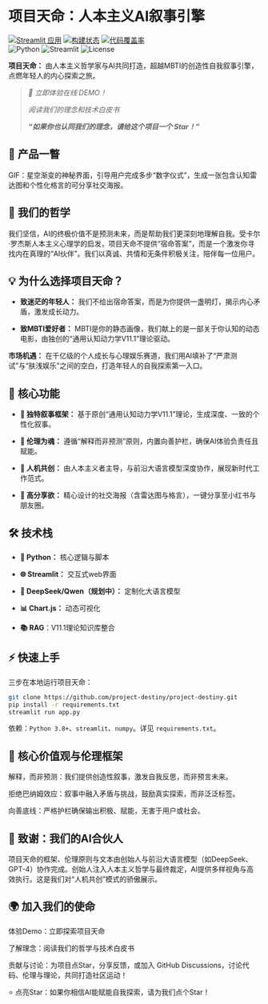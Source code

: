 # 项目天命：人本主义AI叙事引擎
[![Streamlit 应用](https://static.streamlit.io/badges/streamlit_badge_black_white.svg)](https://project-destiny.streamlit.app)  [![构建状态](https://img.shields.io/github/workflow/status/project-destiny/ci/main?label=构建&color=brightgreen)](https://github.com/project-destiny/actions)  [![代码覆盖率](https://img.shields.io/codecov/c/github/project-destiny?label=覆盖率&color=brightgreen)](https://codecov.io/gh/project-destiny)  
![Python](https://img.shields.io/badge/python-3.10%2B-blue)
![Streamlit](https://img.shields.io/badge/streamlit-%E2%9C%93-brightgreen)
![License](https://img.shields.io/badge/license-MIT-green)

**项目天命：** 由人本主义哲学家与AI共同打造，超越MBTI的创造性自我叙事引擎，点燃年轻人的内心探索之旅。

> _🚀 立即体验在线 DEMO！_
>
> _阅读我们的理念和技术白皮书_
>
> _**“如果你也认同我们的理念，请给这个项目一个 Star！”**_


## 📸 产品一瞥

GIF：星空渐变的神秘界面，引导用户完成多步“数字仪式”，生成一张包含认知雷达图和个性化格言的可分享社交海报。


## 🌌 我们的哲学

我们坚信，AI的终极价值不是预测未来，而是帮助我们更深刻地理解自我。受卡尔·罗杰斯人本主义心理学的启发，项目天命不提供“宿命答案”，而是一个激发你寻找内在真理的“AI伙伴”。我们以真诚、共情和无条件积极关注，陪伴每一位用户。


## 💡 为什么选择项目天命？

- **致迷茫的年轻人：** 我们不给出宿命答案，而是为你提供一盏明灯，揭示内心矛盾，激发成长动力。

- **致MBTI爱好者：** MBTI是你的静态画像，我们献上的是一部关于你认知的动态电影，由独创的“通用认知动力学V11.1”理论驱动。

**市场机遇：** 在千亿级的个人成长与心理娱乐赛道，我们用AI填补了“严肃测试”与“肤浅娱乐”之间的空白，打造年轻人的自我探索第一入口。


## 🔑 核心功能

- **🚀 独特叙事框架：** 基于原创“通用认知动力学V11.1”理论，生成深度、一致的个性化叙事。

- **🧠 伦理为魂：** 遵循“解释而非预测”原则，内置向善护栏，确保AI体验负责任且赋能。

- **🤝 人机共创：** 由人本主义者主导，与前沿大语言模型深度协作，展现新时代工作范式。

- **🎨 高分享欲：** 精心设计的社交海报（含雷达图与格言），一键分享至小红书与朋友圈。


## 🛠️ 技术栈

- **🐍 Python：** 核心逻辑与脚本

- **🌐 Streamlit：** 交互式web界面

- **🤖 DeepSeek/Qwen（规划中）：** 定制化大语言模型

- **📊 Chart.js：** 动态可视化

- **📚 RAG**：V11.1理论知识库整合


## ⚡ 快速上手

三步在本地运行项目天命：
```bash
git clone https://github.com/project-destiny/project-destiny.git
pip install -r requirements.txt
streamlit run app.py
```
依赖：```Python 3.8+```、```streamlit```、```numpy```。详见 ```requirements.txt```。

## 🤲 核心价值观与伦理框架

解释，而非预测：我们提供创造性叙事，激发自我反思，而非预言未来。

拒绝巴纳姆效应：叙事中融入矛盾与挑战，鼓励真实探索，而非泛泛标签。

向善底线：严格护栏确保输出积极、赋能，无害于用户或社会。


## 🙏 致谢：我们的AI合伙人

项目天命的框架、伦理原则与文本由创始人与前沿大语言模型（如DeepSeek、GPT-4）协作完成。创始人注入人本主义哲学与最终裁定，AI提供多样视角与高效执行。这是我们对“人机共创”模式的骄傲展示。


## 🌍 加入我们的使命

体验Demo：立即探索项目天命

了解理念：阅读我们的哲学与技术白皮书

贡献与讨论：为项目点Star，分享反馈，或加入 GitHub Discussions，讨论代码、伦理与理论，共同打造社区运动！



⭐ 点亮Star：如果你相信AI能赋能自我探索，请为我们点个Star！
